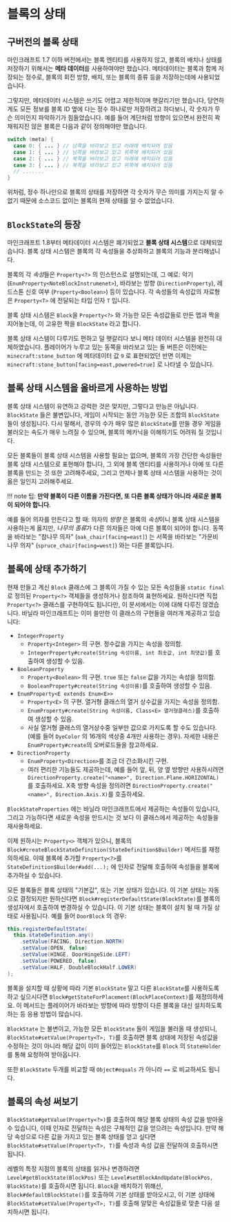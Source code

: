 블록의 상태
============

구버전의 블록 상태
---------------------------------------

마인크래프트 1.7 이하 버전에서는 블록 엔티티를 사용하지 않고, 블록의 배치나 상태를 저장하기 위해서는 **메타 데이터**를 사용하여야만 했습니다. 메타데이터는 블록과 함께 저장되는 정수로, 블록의 회전 방향, 배치, 또는 블록의 종류 등을 저장하는데에 사용되었습니다.

그렇지만, 메타데이터 시스템은 쓰기도 어렵고 제한적이며 햇갈리기만 했습니다, 당연하게도 모든 정보를 블록 ID 옆에 다는 정수 하나로만 저장하려고 하다보니, 각 숫자가 무슨 의미인지 파악하기가 힘들었습니다. 예를 들어 계단처럼 방향이 있으면서 완전히 꽉 채워지진 않은 블록은 다음과 같이 정의해야만 했습니다.

```Java
switch (meta) {
  case 0: { ... } // 남쪽을 바라보고 있고 아래에 배치되어 있음
  case 1: { ... } // 남쪽을 바라보고 있고 위쪽에 배치되어 있음
  case 2: { ... } // 북쪽을 바라보고 있고 아래에 배치되어 있음
  case 3: { ... } // 북쪽을 바라보고 있고 위쪽에 배치되어 있음
  // .......
}
```

위처럼, 정수 하나만으로 블록의 상태를 저장하면 각 숫자가 무슨 의미를 가지는지 알 수 없기 때문에 소스코드 없이는 블록의 현재 상태를 알 수 없었습니다.

`BlockState`의 등장
---------------------------------------

마인크래프트 1.8부터 메타데이터 시스템은 폐기되었고 **블록 상태 시스템**으로 대체되었습니다. 블록 상태 시스템은 블록의 각 속성들을 추상화하고 블록의 기능과 분리해냅니다.

블록의 각 *속성*들은 `Property<?>` 의 인스턴스로 설명되는데, 그 예로: 악기 (`EnumProperty<NoteBlockInstrumenet>`), 바라보는 방향 (`DirectionProperty`), 레드스톤 신호 여부 (`Property<Boolean>`) 등이 있습니다. 각 속성들의 속성값의 자료형은 `Property<T>` 에 전달되는 타입 인자 `T` 입니다.

블록 상태 시스템은 `Block`을 `Property<?>` 와 가능한 모든 속성값들로 만든 맵과 짝을 지어놓는데, 이 고유한 짝을 `BlockState` 라고 합니다. 

블록 상태 시스템이 다루기도 편하고 덜 햇갈리다 보니 메타 데이터 시스템을 완전히 대체하였습니다. 플레이어가 누루고 있는 동쪽을 바라보고 있는 돌 버튼은 이전에는 `minecraft:stone_button` 에 메타데이터 값 `9` 로 표현되었던 반면 이제는 `minecraft:stone_button[facing=east,powered=true]` 로 나타낼 수 있습니다.

블록 상태 시스템을 올바르게 사용하는 방법
---------------------------------------

블록 상태 시스템이 유연하고 강력한 것은 맞지만, 그렇다고 만능은 아닙니다. `BlockState` 들은 불변입니다, 게임이 시작되는 동안 가능한 모든 조합의 `BlockState` 들이 생성됩니다. 다시 말해서, 경우의 수가 매우 많은 `BlockState`를 만들 경우 게임을 불러오는 속도가 매우 느려질 수 있으며, 블록의 메카닉을 이해하기도 어려워 질 것입니다.

모든 블록들이 블록 상태 시스템을 사용할 필요는 없으며, 블록의 가장 간단한 속성들만 블록 상태 시스템으로 표현해야 합니다, 그 외에 블록 엔티티를 사용하거나 아예 또 다른 블록을 만드는 것 또한 고려해주세요, 그리고 언제나 블록 상태 시스템을 사용하는 것이 옳은 일인지 고려해주세요.

!!! note
    팁: **만약 블록이 다른 이름을 가진다면, 또 다른 블록 상태가 아니라 새로운 블록이 되어야 합니다**.

예를 들어 의자를 만든다고 할 때: 의자의 *방향* 은 블록의 *속성*이니 블록 상태 시스템을 사용하는게 옳지만, *나무의 종류*가 다른 의자들은 아예 다른 블록이 되어야 합니다.
동쪽을 바라보는 "참나무 의자" (`oak_chair[facing=east]`) 는 서쪽을 바라보는 "가문비 나무 의자" (`spruce_chair[facing=west]`) 와는 다른 블록입니다.

블록에 상태 추가하기
---------------------------------------

현재 만들고 계신 `Block` 클래스에 그 블록이 가질 수 있는 모든 속성들을 `static final` 로 정의된 `Property<?>` 객체들을 생성하거나 참조하여 표현하세요. 원하신다면 직접 `Property<?>` 클래스를 구현하여도 됩니다만, 이 문서에서는 이에 대해 다루진 않겠습니다. 바닐라 마인크래프트는 이미 쓸만한 이 클래스의 구현들을 여러개 제공하고 있습니다:

* `IntegerProperty`
  * `Property<Integer>` 의 구현. 정수값을 가지는 속성을 정의함.
  * `IntegerProperty#create(String 속성이름, int 최솟값, int 최댓값)`를 호출하여 생성할 수 있음.
* `BooleanProperty`
  * `Property<Boolean>` 의 구현. `true` 또는 `false` 값을 가지는 속성을 정의함.
  * `BooleanProperty#create(String 속성이름)`를 호출하여 생성할 수 있음.
* `EnumProperty<E extends Enum<E>>`
  * `Property<E>` 의 구현. 열거형 클래스의 열거 상수값을 가지는 속성을 정의함.
  * `EnumProperty#create(String 속성이름, Class<E> 열거형클래스)`를 호출하여 생성할 수 있음.
  * 사실 열거형 클래스의 열거상수중 일부만 값으로 가지도록 할 수도 있습니다. (예를 들어 `DyeColor` 의 16개의 색상중 4개만 사용하는 경우). 자세한 내용은 `EnumProperty#create`의 오버로드들을 참고하세요.
* `DirectionProperty`
  * `EnumProperty<Direction>`를 조금 더 간소화시킨 구현.
  * 여러 편리한 기능들도 제공하는데, 예를 들어 앞, 뒤, 양 옆 방향만 사용하시려면 `DirectionProperty.create("<name>", Direction.Plane.HORIZONTAL)`를 호출하세요. X축 방향 속성을 정의려면 `DirectionProperty.create("<name>", Direction.Axis.X)`를 호출하세요.

`BlockStateProperties` 에는 바닐라 마인크래프트에서 제공하는 속성들이 있습니다, 그리고 가능하다면 새로운 속성을 만드시는 것 보다 이 클래스에서 제공하는 속성들을 재사용하세요.

이제 원하시는 `Property<>` 객체가 있으니, 블록의 `Block#createBlockStateDefinition(StateDefinition$Builder)` 메서드를 재정의하세요. 이때 블록에 추가할 `Property<?>`를 `StateDefinition$Builder#add(...);` 에 인자로 전달해 호출하여 속성들을 블록에 추가하실 수 있습니다.

모든 블록들은 블록 상태의 "기본값", 또는 기본 상태가 있습니다. 이 기본 상태는 자동으로 결정되지만 원하신다면 `Block#registerDefaultState(BlockState)`를 블록의 생성자에서 호출하여 변경하실 수 있습니다. 이 기본 상태는 블록이 설치 될 때 가질 상태로 사용됩니다. 예를 들어 `DoorBlock` 의 경우:

```Java
this.registerDefaultState(
  this.stateDefinition.any()
    .setValue(FACING, Direction.NORTH)
    .setValue(OPEN, false)
    .setValue(HINGE, DoorHingeSide.LEFT)
    .setValue(POWERED, false)
    .setValue(HALF, DoubleBlockHalf.LOWER)
);
```

블록을 설치할 때 상황에 따라 기본 `BlockState` 말고 다른 `BlockState`를 사용하도록 하고 싶으시다면 `Block#getStateForPlacement(BlockPlaceContext)`를 재정의하세요. 이 메서드는 플레이어가 바라보는 방향에 따라 방향이 다른 블록을 대신 설치하도록 하는 등 응용 방법이 많습니다.

`BlockState` 는 불변이고, 가능한 모든 `BlockState` 들이 게임을 불러올 때 생성되니, `BlockState#setValue(Property<T>, T)`를 호출하면 블록 상태에 저장된 속성값을 수정하는 것이 아니라 해당 값이 이미 들어있는 `BlockState`를 `Block` 의 `StateHolder`를 통해 요청하여 받아옵니다.

또한 `BlockState` 두개를 비교할 때 `Object#equals` 가 아니라 `==` 로 비교하셔도 됩니다.

블록의 속성 써보기
---------------------

`BlockState#getValue(Property<?>)`를 호출하여 해당 블록 상태의 속성 값을 받아올 수 있습니다, 이때 인자로 전달하는 속성은 구체적인 값을 얻으려는 속성입니다.
만약 해당 속성으로 다른 값을 가지고 있는 블록 상태를 얻고 싶다면 `BlockState#setValue(Property<T>, T)`를 속성과 속성 값을 전달하여 호출하시면 됩니다. 

레벨의 특정 지점의 블록의 상태를 읽거나 변경하려면 `Level#getBlockState(BlockPos)` 또는 `Level#setBlockAndUpdate(BlockPos, BlockState)`를 호출하시면 됩니다. `Block`을 배치하기 위해선, `Block#defaultBlockState()`를 호출하여 기본 상태를 받아오시고, 이 기본 상태에 `BlockState#setValue(Property<T>, T)`를 호출해 알맞은 속성값들로 맞춘 다음 설치하시면 됩니다.
